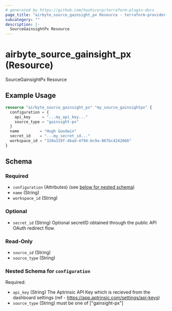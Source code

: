 ```yaml
---
# generated by https://github.com/hashicorp/terraform-plugin-docs
page_title: "airbyte_source_gainsight_px Resource - terraform-provider-airbyte"
subcategory: ""
description: |-
  SourceGainsightPx Resource
---
```


# airbyte_source_gainsight_px (Resource)

SourceGainsightPx Resource

## Example Usage

```terraform
resource "airbyte_source_gainsight_px" "my_source_gainsightpx" {
  configuration = {
    api_key     = "...my_api_key..."
    source_type = "gainsight-px"
  }
  name         = "Hugh Goodwin"
  secret_id    = "...my_secret_id..."
  workspace_id = "320a319f-4bad-4f94-bc9a-867bc4242666"
}
```

<!-- schema generated by tfplugindocs -->
## Schema

### Required

- `configuration` (Attributes) (see [below for nested schema](#nestedatt--configuration))
- `name` (String)
- `workspace_id` (String)

### Optional

- `secret_id` (String) Optional secretID obtained through the public API OAuth redirect flow.

### Read-Only

- `source_id` (String)
- `source_type` (String)

<a id="nestedatt--configuration"></a>
### Nested Schema for `configuration`

Required:

- `api_key` (String) The Aptrinsic API Key which is recieved from the dashboard settings (ref - https://app.aptrinsic.com/settings/api-keys)
- `source_type` (String) must be one of ["gainsight-px"]



